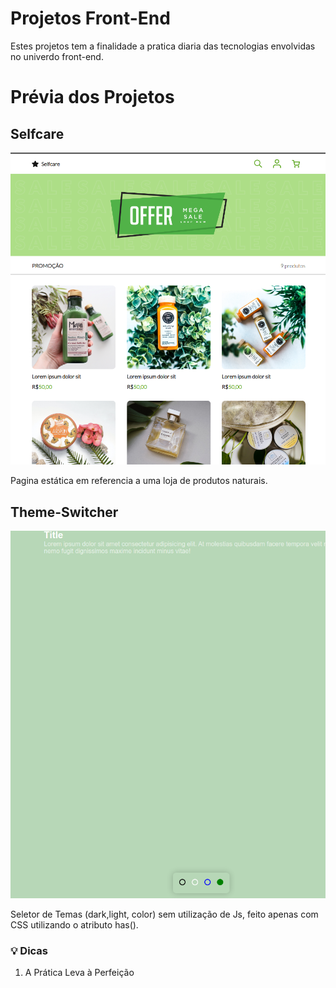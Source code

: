 # Projetos Front-End

Estes projetos tem a finalidade a pratica diaria das tecnologias envolvidas no univerdo front-end.

# Prévia dos Projetos

## Selfcare

![loja-produtos-naturais](/selfcare/assets/img/selfcare.png)

Pagina estática em referencia a uma loja de produtos naturais.

## Theme-Switcher

![switcher-theme](/theme-switcher/theme-switcher.png)

Seletor de Temas (dark,light, color) sem utilização de Js, feito apenas com CSS utilizando o atributo has().

### 💡 Dicas

1. A Prática Leva à Perfeição
